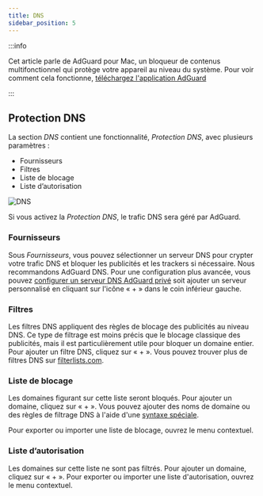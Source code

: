 ```yaml
---
title: DNS
sidebar_position: 5
---
```


:::info

Cet article parle de AdGuard pour Mac, un bloqueur de contenus multifonctionnel qui protège votre appareil au niveau du système. Pour voir comment cela fonctionne, [téléchargez l'application AdGuard](https://agrd.io/download-kb-adblock)

:::

## Protection DNS

La section _DNS_ contient une fonctionnalité, _Protection DNS_, avec plusieurs paramètres :

- Fournisseurs
- Filtres
- Liste de blocage
- Liste d’autorisation

![DNS](https://cdn.adtidy.org/content/kb/ad_blocker/mac/dns.png)

Si vous activez la _Protection DNS_, le trafic DNS sera géré par AdGuard.

### Fournisseurs

Sous _Fournisseurs_, vous pouvez sélectionner un serveur DNS pour crypter votre trafic DNS et bloquer les publicités et les trackers si nécessaire. Nous recommandons AdGuard DNS. Pour une configuration plus avancée, vous pouvez [configurer un serveur DNS AdGuard privé](https://adguard-dns.io/welcome.html) soit ajouter un serveur personnalisé en cliquant sur l'icône « + » dans le coin inférieur gauche.

### Filtres

Les filtres DNS appliquent des règles de blocage des publicités au niveau DNS. Ce type de filtrage est moins précis que le blocage classique des publicités, mais il est particulièrement utile pour bloquer un domaine entier. Pour ajouter un filtre DNS, cliquez sur « + ». Vous pouvez trouver plus de filtres DNS sur [filterlists.com](https://filterlists.com/).

### Liste de blocage

Les domaines figurant sur cette liste seront bloqués. Pour ajouter un domaine, cliquez sur « + ». Vous pouvez ajouter des noms de domaine ou des règles de filtrage DNS à l'aide d'une [syntaxe spéciale](https://adguard-dns.io/kb/general/dns-filtering-syntax/).

Pour exporter ou importer une liste de blocage, ouvrez le menu contextuel.

### Liste d’autorisation

Les domaines sur cette liste ne sont pas filtrés. Pour ajouter un domaine, cliquez sur « + ». Pour exporter ou importer une liste d'autorisation, ouvrez le menu contextuel.
